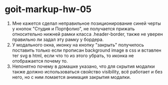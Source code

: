 # goit-markup-hw-05

1. Мне кажется сделал неправильное позиционирование синей черты у кнопок "Студия и Портфолио", не
   получается прижать относительно нижней рамки класса .header-border, также не уверен правильно ли
   задал эту рамку у бордера.
2. У модального окна, иконку на кнопку "закрыть" получилось поставить только если прописан
   background image в css и вставлен тег svg в html, если что то из этого убрать, то иконка не
   отображается почему то.
3. Непонятно почему в домашке указано, что для скрытия модалки также должно использоваться свойство
   visibility, всё работает и без него, но с ним ломается анимация закрытия модалки.
